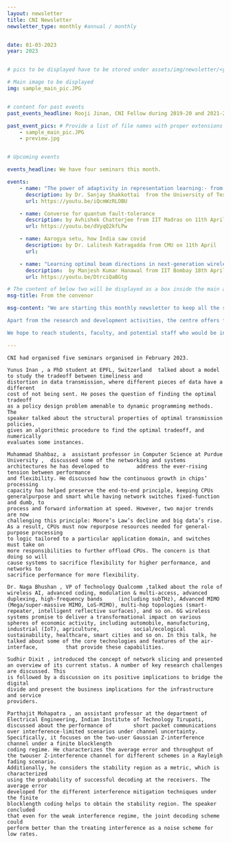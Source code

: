 ```yaml
---
layout: newsletter
title: CNI Newsletter
newsletter_type: monthly #annual / monthly


date: 01-03-2023 
year: 2023


# pics to be displayed have to be stored under assets/img/newsletter/<year>/<month>

# Main image to be displayed
img: sample_main_pic.JPG


# content for past events
past_events_headline: Rooji Jinan, CNI Fellow during 2019-20 and 2021-22, defended her thesis on March 1, 2023 (Wednesday) at 10 am.

past_event_pics: # Provide a list of file names with proper extensions
    - sample_main_pic.JPG
    - preview.jpg


# Upcoming events

events_headline: We have four seminars this month.

events:
    - name: "The power of adaptivity in representation learning:- from meta-learning to federated learning"
      description: by Dr. Sanjay Shakkottai  from the University of Texas at Austin on 4th April @4pm
      url: https://youtu.be/iQcmWzRLOBU

    - name: Converse for quantum fault-tolerance
      description: by Avhishek Chatterjee from IIT Madras on 11th April @4pm
      url: https://youtu.be/dVyqQ2kfLPw

    - name: Aarogya setu, how India saw covid
      description: by Dr. Lalitesh Katragadda from CMU on 11th April 
      url:

    - name: "Learning optimal beam directions in next-generation wireless networks: A fixed-budget stochastic bandit approach"
      description:  by Manjesh Kumar Hanawal from IIT Bombay 18th April @4pm
      url: https://youtu.be/DtrciQaBGtg

# The content of below two will be displayed as a box inside the main area.
msg-title: From the convenor

msg-content: "We are starting this monthly newsletter to keep all the stakeholders updated on the centre activities. 

Apart from the research and development activities, the centre offers free online courses, scholarship for students working in the relevant areas, organises weekly seminar series, technical workshops, and annual summer schools. 

We hope to reach students, faculty, and potential staff who would be interested in participating in the centre activities. "

---
```


<!-- Main article -->
    CNI had organised five seminars organised in February 2023.  
    
    Yunus Inan , a PhD student at EPFL, Switzerland  talked about a model to study the tradeoff between timeliness and
    distortion in data transmission, where different pieces of data have a different
    cost of not being sent. He poses the question of finding the optimal tradeoff
    as a policy design problem amenable to dynamic programming methods. The
    speaker talked about the structural properties of optimal transmission policies,
    gives an algorithmic procedure to find the optimal tradeoff, and numerically
    evaluates some instances.
    
    Muhammad Shahbaz, a  assistant professor in Computer Science at Purdue University ,  discussed some of the networking and systems architectures he has developed to         address the ever-rising tension between performance
    and flexibility. He discussed how the continuous growth in chips’ processing
    capacity has helped preserve the end-to-end principle, keeping CPUs generalpurpose and smart while having network switches fixed-function and dumb, to
    process and forward information at speed. However, two major trends are now
    challenging this principle: Moore’s Law’s decline and big data’s rise. As a result, CPUs must now repurpose resources needed for general-purpose processing
    to logic tailored to a particular application domain, and switches must take on
    more responsibilities to further offload CPUs. The concern is that doing so will
    cause systems to sacrifice flexibility for higher performance, and networks to
    sacrifice performance for more flexibility.
    
    Dr. Naga Bhushan , VP of Technology Qualcomm ,talked about the role of wireless AI, advanced coding, modulation & multi-access, advanced duplexing, high-frequency bands     (including subTHz), Advanced MIMO (Mega/super-massive MIMO, LoS-MIMO), multi-hop topologies (smart-repeater, intelligent reflective surfaces), and so on. 6G wireless       systems promise to deliver a transformational impact on various spheres of economic activity, including automobile, manufacturing, industrial (IoT), agriculture,           social/ecological sustainability, healthcare, smart cities and so on. In this talk, he talked about some of the core technologies and features of the air-interface,         that provide these capabilities.
    
    Sudhir Dixit , introduced the concept of network slicing and presented an overview of its current status. A number of key research challenges are discussed. This
    is followed by a discussion on its positive implications to bridge the digital
    divide and present the business implications for the infrastructure and service
    providers.
    
    Parthajit Mohapatra , an assistant professor at the department of Electrical Engineering, Indian Institute of Technology Tirupati,  discussed about the performance of       short packet communications
    over interference-limited scenarios under channel uncertainty. Specifically, it focuses on the two-user Gaussian Z-interference channel under a finite blocklength
    coding regime. He characterizes the average error and throughput of the twouser Z-interference channel for different schemes in a Rayleigh fading scenario.
    Additionally, he considers the stability region as a metric, which is characterized
    using the probability of successful decoding at the receivers. The average error
    developed for the different interference mitigation techniques under the finite
    blocklength coding helps to obtain the stability region. The speaker concluded
    that even for the weak interference regime, the joint decoding scheme could
    perform better than the treating interference as a noise scheme for low rates.

    
    


